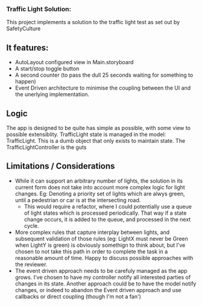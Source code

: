 ### Traffic Light Solution:

This project implements a solution to the traffic light test as set out by SafetyCulture

## It features:

- AutoLayout configured view in Main.storyboard
- A start/stop toggle button
- A second counter (to pass the dull 25 seconds waiting for something to happen)
- Event Driven architecture to minimise the coupling between the UI and the unerlying implementation.

## Logic

The app is designed to be quite has simple as possible, with some view to possible extensiblity. 
TrafficLight state is managed in the model: TrafficLight. This is a dumb object that only exists to maintain state.
The TrafficLightController is the guts

## Limitations / Considerations
- While it can support an arbitrary number of lights, the solution in its current form does not take into account more complex logic for light changes. Eg: Denoting a priority set of lights which are alwys green, until a pedestrian or car is at the intersecting road.
    - This would require a refactor, where I could potentially use a queue of light states which is processed periodically. That way if a state change occurs, it is added to the queue, and processed in the next cycle. 
- More complex rules that capture interplay between lights, and subsequent validation of those rules (eg: LightX must never be Green when LightY is green) is obviously somethign to think about, but I've chosen to not take this path in order to complete the task in a reasonable amount of time. Happy to discuss possible approaches with the reviewer.
- The event driven approach needs to be carefuly managed as the app grows. I've chosen to have my controller notify all interested parties of changes in its state. Another approach could be to have the model notify changes, or indeed to abandon the Event driven approach and use callbacks or direct coupling (though I'm not a fan')
